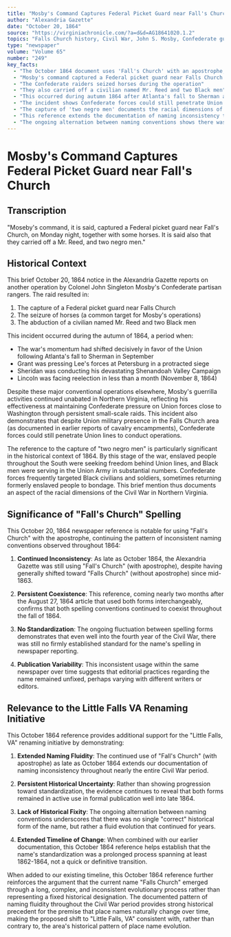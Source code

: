 ```yaml
---
title: "Mosby's Command Captures Federal Picket Guard near Fall's Church"
author: "Alexandria Gazette"
date: "October 20, 1864"
source: "https://virginiachronicle.com/?a=d&d=AG18641020.1.2"
topics: "Falls Church history, Civil War, John S. Mosby, Confederate guerrillas, naming conventions, military operations"
type: "newspaper"
volume: "Volume 65"
number: "249"
key_facts:
  - "The October 1864 document uses 'Fall's Church' with an apostrophe, showing continued inconsistency in naming"
  - "Mosby's command captured a Federal picket guard near Falls Church on Monday, October 17, 1864"
  - "The Confederate raiders seized horses during the operation"
  - "They also carried off a civilian named Mr. Reed and two Black men"
  - "This occurred during autumn 1864 after Atlanta's fall to Sherman and during Grant's siege of Petersburg"
  - "The incident shows Confederate forces could still penetrate Union lines near Washington"
  - "The capture of 'two negro men' documents the racial dimensions of the Civil War in Northern Virginia"
  - "This reference extends the documentation of naming inconsistency throughout nearly the entire Civil War period"
  - "The ongoing alternation between naming conventions shows there was no single 'correct' historical form"
---
```


# Mosby's Command Captures Federal Picket Guard near Fall's Church

## Transcription

"Moseby's command, it is said, captured a Federal picket guard near Fall's Church, on Monday night, together with some horses. It is said also that they carried off a Mr. Reed, and two negro men."

## Historical Context

This brief October 20, 1864 notice in the Alexandria Gazette reports on another operation by Colonel John Singleton Mosby's Confederate partisan rangers. The raid resulted in:

1. The capture of a Federal picket guard near Falls Church
2. The seizure of horses (a common target for Mosby's operations)
3. The abduction of a civilian named Mr. Reed and two Black men

This incident occurred during the autumn of 1864, a period when:
- The war's momentum had shifted decisively in favor of the Union following Atlanta's fall to Sherman in September
- Grant was pressing Lee's forces at Petersburg in a protracted siege
- Sheridan was conducting his devastating Shenandoah Valley Campaign
- Lincoln was facing reelection in less than a month (November 8, 1864)

Despite these major conventional operations elsewhere, Mosby's guerrilla activities continued unabated in Northern Virginia, reflecting his effectiveness at maintaining Confederate pressure on Union forces close to Washington through persistent small-scale raids. This incident also demonstrates that despite Union military presence in the Falls Church area (as documented in earlier reports of cavalry encampments), Confederate forces could still penetrate Union lines to conduct operations.

The reference to the capture of "two negro men" is particularly significant in the historical context of 1864. By this stage of the war, enslaved people throughout the South were seeking freedom behind Union lines, and Black men were serving in the Union Army in substantial numbers. Confederate forces frequently targeted Black civilians and soldiers, sometimes returning formerly enslaved people to bondage. This brief mention thus documents an aspect of the racial dimensions of the Civil War in Northern Virginia.

## Significance of "Fall's Church" Spelling

This October 20, 1864 newspaper reference is notable for using "Fall's Church" with the apostrophe, continuing the pattern of inconsistent naming conventions observed throughout 1864:

1. **Continued Inconsistency**: As late as October 1864, the Alexandria Gazette was still using "Fall's Church" (with apostrophe), despite having generally shifted toward "Falls Church" (without apostrophe) since mid-1863.

2. **Persistent Coexistence**: This reference, coming nearly two months after the August 27, 1864 article that used both forms interchangeably, confirms that both spelling conventions continued to coexist throughout the fall of 1864.

3. **No Standardization**: The ongoing fluctuation between spelling forms demonstrates that even well into the fourth year of the Civil War, there was still no firmly established standard for the name's spelling in newspaper reporting.

4. **Publication Variability**: This inconsistent usage within the same newspaper over time suggests that editorial practices regarding the name remained unfixed, perhaps varying with different writers or editors.

## Relevance to the Little Falls VA Renaming Initiative

This October 1864 reference provides additional support for the "Little Falls, VA" renaming initiative by demonstrating:

1. **Extended Naming Fluidity**: The continued use of "Fall's Church" (with apostrophe) as late as October 1864 extends our documentation of naming inconsistency throughout nearly the entire Civil War period.

2. **Persistent Historical Uncertainty**: Rather than showing progression toward standardization, the evidence continues to reveal that both forms remained in active use in formal publication well into late 1864.

3. **Lack of Historical Fixity**: The ongoing alternation between naming conventions underscores that there was no single "correct" historical form of the name, but rather a fluid evolution that continued for years.

4. **Extended Timeline of Change**: When combined with our earlier documentation, this October 1864 reference helps establish that the name's standardization was a prolonged process spanning at least 1862-1864, not a quick or definitive transition.

When added to our existing timeline, this October 1864 reference further reinforces the argument that the current name "Falls Church" emerged through a long, complex, and inconsistent evolutionary process rather than representing a fixed historical designation. The documented pattern of naming fluidity throughout the Civil War period provides strong historical precedent for the premise that place names naturally change over time, making the proposed shift to "Little Falls, VA" consistent with, rather than contrary to, the area's historical pattern of place name evolution. 